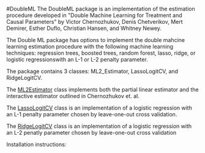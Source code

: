 #DoubleML
The DoubleML package is an implementation of the estimation procedure developed in "Double Machine 
Learning for Treatment and Causal Parameters" by Victor Chernozhukov, Denis Chetverikov, Mert Demirer,
Esther Duflo, Christian Hansen, and Whitney Newey. 

The Double ML package has options to implement the double mahcine learning estimation procedure with
the following machine learning techniques: regression trees, boosted trees, random forest, lasso,
ridge, or logistic regressionswith an L-1 or L-2 penalty parameter.

The package contains 3 classes: ML2_Estimator, LassoLogitCV, and RidgeLogitCV.

The [ML2Estimator](ML2Estimator_documentation.md? "ML2Estimator Documentation") class implements both the partial linear estimator and the interactive estimator outlined in Chernozhukov et. al.

The [LassoLogitCV](LassoLogitCV_documentation.md? "LassoLogitCV Documentation") class is an implementation of a logistic regression with an L-1 penalty parameter chosen by leave-one-out cross validation. 

The [RidgeLogitCV](RidgeLogitCV_documentation.md? "RidgeLogitCV Documentation") class is an implementation of a logistic regression with an L-2 penatly parameter chosen by leave-one-out cross validation

Installation instructions:
